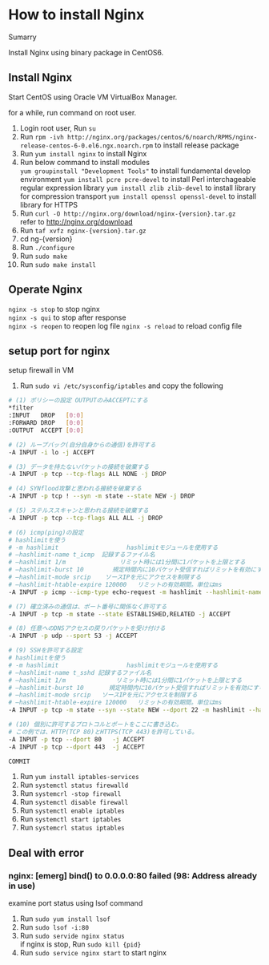 # How to install Nginx

Sumarry

Install Nginx using binary package in CentOS6.

## Install Nginx

Start CentOS using Oracle VM VirtualBox Manager.

for a while, run command on root user.

1. Login root user, Run `su`
1. Run `rpm -ivh http://nginx.org/packages/centos/6/noarch/RPMS/nginx-release-centos-6-0.el6.ngx.noarch.rpm` to install release package
1. Run `yum install nginx` to install Nginx
1. Run below command to install modules  
   `yum groupinstall "Development Tools"` to install fundamental develop environment
   `yum install pcre pcre-devel` to install Perl interchageable regular expression library
   `yum install zlib zlib-devel` to install library for compression transport
   `yum install openssl openssl-devel` to install library for HTTPS
1. Run `curl -O http://nginx.org/download/nginx-{version}.tar.gz`  
   refer to http://nginx.org/download
1. Run `taf xvfz nginx-{version}.tar.gz`
1. cd ng-{version}
1. Run `./configure`
1. Run `sudo make`
1. Run `sudo make install`

## Operate Nginx

`nginx -s stop` to stop nginx  
`nginx -s qui` to stop after response  
`nginx -s reopen` to reopen log file
`nginx -s reload` to reload config file

## setup port for nginx

setup firewall in VM

1. Run `sudo vi /etc/sysconfig/iptables` and copy the following

```bash
# (1) ポリシーの設定 OUTPUTのみACCEPTにする
*filter
:INPUT   DROP   [0:0]
:FORWARD DROP   [0:0]
:OUTPUT  ACCEPT [0:0]

# (2) ループバック(自分自身からの通信)を許可する
-A INPUT -i lo -j ACCEPT

# (3) データを持たないパケットの接続を破棄する
-A INPUT -p tcp --tcp-flags ALL NONE -j DROP

# (4) SYNflood攻撃と思われる接続を破棄する
-A INPUT -p tcp ! --syn -m state --state NEW -j DROP

# (5) ステルススキャンと思われる接続を破棄する
-A INPUT -p tcp --tcp-flags ALL ALL -j DROP

# (6) icmp(ping)の設定
# hashlimitを使う
# -m hashlimit                   hashlimitモジュールを使用する
# —hashlimit-name t_icmp  記録するファイル名
# —hashlimit 1/m               リミット時には1分間に1パケットを上限とする
# —hashlimit-burst 10        規定時間内に10パケット受信すればリミットを有効にする
# —hashlimit-mode srcip    ソースIPを元にアクセスを制限する
# —hashlimit-htable-expire 120000   リミットの有効期間。単位はms
-A INPUT -p icmp --icmp-type echo-request -m hashlimit --hashlimit-name t_icmp --hashlimit 1/m --hashlimit-burst 10 --hashlimit-mode srcip --hashlimit-htable-expire 120000 -j ACCEPT

# (7) 確立済みの通信は、ポート番号に関係なく許可する
-A INPUT -p tcp -m state --state ESTABLISHED,RELATED -j ACCEPT

# (8) 任意へのDNSアクセスの戻りパケットを受け付ける
-A INPUT -p udp --sport 53 -j ACCEPT

# (9) SSHを許可する設定
# hashlimitを使う
# -m hashlimit                   hashlimitモジュールを使用する
# —hashlimit-name t_sshd 記録するファイル名
# —hashlimit 1/m              リミット時には1分間に1パケットを上限とする
# —hashlimit-burst 10       規定時間内に10パケット受信すればリミットを有効にする
# —hashlimit-mode srcip   ソースIPを元にアクセスを制限する
# —hashlimit-htable-expire 120000   リミットの有効期間。単位はms
-A INPUT -p tcp -m state --syn --state NEW --dport 22 -m hashlimit --hashlimit-name t_sshd --hashlimit 1/m --hashlimit-burst 10 --hashlimit-mode srcip --hashlimit-htable-expire 120000 -j ACCEPT

# (10) 個別に許可するプロトコルとポートをここに書き込む。
# この例では、HTTP(TCP 80)とHTTPS(TCP 443)を許可している。
-A INPUT -p tcp --dport 80   -j ACCEPT
-A INPUT -p tcp --dport 443  -j ACCEPT

COMMIT
```

1. Run `yum install iptables-services`
1. Run `systemctl status firewalld`
1. Run `systemcrl -stop firewall`
1. Run `systemctl disable firewall`
1. Run `systemctl enable iptables`
1. Run `systemctl start iptables`
1. Run `systemcrl status iptables`

## Deal with error

### nginx: [emerg] bind() to 0.0.0.0:80 failed (98: Address already in use)

examine port status using lsof command

1. Run `sudo yum install lsof`
1. Run `sudo lsof -i:80`
1. Run `sudo servide nginx status`  
   if nginx is stop, Run `sudo kill {pid}`
1. Run `sudo service nginx start` to start nginx

